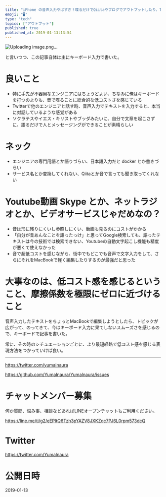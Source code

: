 ```yaml
---
title: "iPhone の音声入力やばすぎ！喋るだけでQiitaやブログでアウトプットしたり、Twitterで対話ができる、夢のエンジニア生活が実現し"
emoji: "🖥"
type: "tech"
topics: ["アウトプット"]
published: true
published_at: 2019-01-13t13:54
---
```




![Uploading image.png…]()

と言いつつ、この記事自体は主にキーボード入力で書いた。

# 良いこと

-  特に手先が不器用なエンジニアにはちょうどよい、ちなみに俺はキーボードを打つのよりも、音で喋ることに総合的な低コストさを感じている
- Twitterで他のエンジニアと話す時、音声入力でテキストを入力すると、本当に対話しているような感覚がある
- ソクラテスやイエス・キリストやブッダみたいに、自分で文章を起こさずに、語るだけで人とメッセージングができることが素晴らしい

# ネック

- エンジニアの専門用語とか語りづらい、日本語入力だと docker とか書きづらい
- サービス名とか変換してくれない、Qiitaとか音で言っても聞き取ってくれない

# Youtube動画 Skype とか、ネットラジオとか、ビデオサービスじゃだめなの？

- 音は形に残りにくいし参照しにくい、動画も見るのにコストがかかる
- 「自分が昔あんなことを語ったっけ」と思ってGoogle検索しても、語ったテキストは今の技術では検索できない、Youtubeの自動文字起こし機能も精度が悪くて使えなかった
- 音で超低コストを感じながら、街中でもどこでも音声で文字入力をして、さらにそれをMacBookで軽く編集したりするのが最強だと思った

# 大事なのは、低コスト感を感じるということ、摩擦係数を極限にゼロに近づけること

音声入力したテキストをちょっとMacBookで編集しようとしたら、トピックが広がって、のってきて、今はキーボード入力に果てしないスムーズさを感じるので、キーボードで記事を書いた。

常に、その時のシチュエーションごとに、より最短経路で低コスト感を感じる表現方法をつかっていけば良い。


---

https://twitter.com/yumainaura

https://github.com/YumaInaura/YumaInaura/issues









<!-- Update From Qiita API -->

# チャットメンバー募集


何か質問、悩み事、相談などあればLINEオープンチャットもご利用ください。

https://line.me/ti/g2/eEPltQ6Tzh3pYAZV8JXKZqc7PJ6L0rpm573dcQ





# Twitter


https://twitter.com/YumaInaura


<!-- Update From Qiita API -->



# 公開日時

2019-01-13
